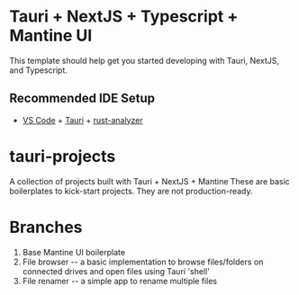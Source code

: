 # Tauri + NextJS + Typescript + Mantine UI

This template should help get you started developing with Tauri, NextJS, and Typescript.

## Recommended IDE Setup

- [VS Code](https://code.visualstudio.com/) + [Tauri](https://marketplace.visualstudio.com/items?itemName=tauri-apps.tauri-vscode) + [rust-analyzer](https://marketplace.visualstudio.com/items?itemName=rust-lang.rust-analyzer)

# tauri-projects
A collection of projects built with Tauri + NextJS + Mantine
These are basic boilerplates to kick-start projects. They are not production-ready.

# Branches
1. Base Mantine UI boilerplate
2. File browser -- a basic implementation to browse files/folders on connected drives and open files using Tauri 'shell'
3. File renamer -- a simple app to rename multiple files  
